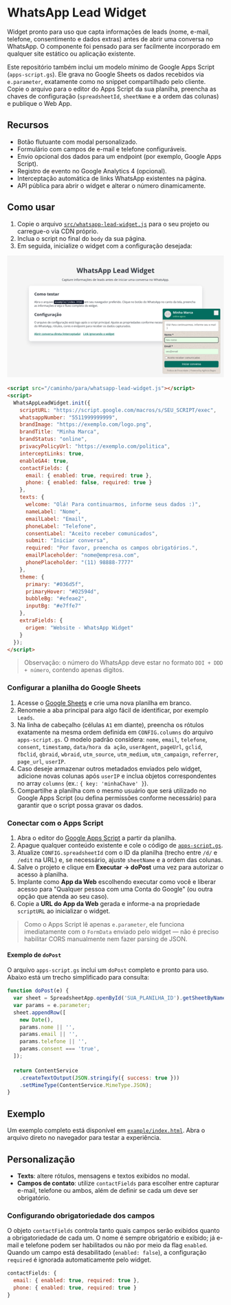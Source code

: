 # WhatsApp Lead Widget

Widget pronto para uso que capta informações de leads (nome, e-mail, telefone, consentimento e dados extras) antes de abrir uma
conversa no WhatsApp. O componente foi pensado para ser facilmente incorporado em qualquer site estático ou aplicação existente.

Este repositório também inclui um modelo mínimo de Google Apps Script (`apps-script.gs`). Ele grava no Google Sheets os dados
recebidos via `e.parameter`, exatamente como no snippet compartilhado pelo cliente. Copie o arquivo para o editor do Apps Script
da sua planilha, preencha as chaves de configuração (`spreadsheetId`, `sheetName` e a ordem das colunas) e publique o Web App.

## Recursos

- Botão flutuante com modal personalizado.
- Formulário com campos de e-mail e telefone configuráveis.
- Envio opcional dos dados para um endpoint (por exemplo, Google Apps Script).
- Registro de evento no Google Analytics 4 (opcional).
- Interceptação automática de links WhatsApp existentes na página.
- API pública para abrir o widget e alterar o número dinamicamente.

## Como usar

1. Copie o arquivo [`src/whatsapp-lead-widget.js`](src/whatsapp-lead-widget.js) para o seu projeto ou carregue-o via CDN próprio.
2. Inclua o script no final do `body` da sua página.
3. Em seguida, inicialize o widget com a configuração desejada:

![Preview do widget](docs/widget.png)

```html
<script src="/caminho/para/whatsapp-lead-widget.js"></script>
<script>
  WhatsAppLeadWidget.init({
    scriptURL: "https://script.google.com/macros/s/SEU_SCRIPT/exec",
    whatsappNumber: "5511999999999",
    brandImage: "https://exemplo.com/logo.png",
    brandTitle: "Minha Marca",
    brandStatus: "online",
    privacyPolicyUrl: "https://exemplo.com/politica",
    interceptLinks: true,
    enableGA4: true,
    contactFields: {
      email: { enabled: true, required: true },
      phone: { enabled: false, required: true }
    },
    texts: {
      welcome: "Olá! Para continuarmos, informe seus dados :)",
      nameLabel: "Nome",
      emailLabel: "Email",
      phoneLabel: "Telefone",
      consentLabel: "Aceito receber comunicados",
      submit: "Iniciar conversa",
      required: "Por favor, preencha os campos obrigatórios.",
      emailPlaceholder: "nome@empresa.com",
      phonePlaceholder: "(11) 98888-7777"
    },
    theme: {
      primary: "#036d5f",
      primaryHover: "#02594d",
      bubbleBg: "#efeae2",
      inputBg: "#e7ffe7"
    },
    extraFields: {
      origem: "Website - WhatsApp Widget"
    }
  });
</script>
```

> Observação: o número do WhatsApp deve estar no formato `DDI + DDD + número`, contendo apenas dígitos.

### Configurar a planilha do Google Sheets

1. Acesse o [Google Sheets](https://docs.google.com/spreadsheets/) e crie uma nova planilha em branco.
2. Renomeie a aba principal para algo fácil de identificar, por exemplo `Leads`.
3. Na linha de cabeçalho (células `A1` em diante), preencha os rótulos exatamente na mesma ordem definida em `CONFIG.columns` do
   arquivo `apps-script.gs`. O modelo padrão considera: `nome`, `email`, `telefone`, `consent`, `timestamp`, `data/hora da ação`,
   `userAgent`, `pageUrl`, `gclid`, `fbclid`, `gbraid`, `wbraid`, `utm_source`, `utm_medium`, `utm_campaign`, `referrer`,
   `page_url`, `userIP`.
4. Caso deseje armazenar outros metadados enviados pelo widget, adicione novas colunas após `userIP` e inclua objetos
   correspondentes no array `columns` (ex.: `{ key: 'minhaChave' }`).
5. Compartilhe a planilha com o mesmo usuário que será utilizado no Google Apps Script (ou defina permissões conforme necessário)
   para garantir que o script possa gravar os dados.

### Conectar com o Apps Script

1. Abra o editor do [Google Apps Script](https://script.google.com/) a partir da planilha.
2. Apague qualquer conteúdo existente e cole o código de [`apps-script.gs`](apps-script.gs).
3. Atualize `CONFIG.spreadsheetId` com o ID da planilha (trecho entre `/d/` e `/edit` na URL) e, se necessário, ajuste `sheetName`
   e a ordem das colunas.
4. Salve o projeto e clique em **Executar → doPost** uma vez para autorizar o acesso à planilha.
5. Implante como **App da Web** escolhendo executar como você e liberar acesso para "Qualquer pessoa com uma Conta do Google"
   (ou outra opção que atenda ao seu caso).
6. Copie a **URL do App da Web** gerada e informe-a na propriedade `scriptURL` ao inicializar o widget.

> Como o Apps Script lê apenas `e.parameter`, ele funciona imediatamente com o `FormData` enviado pelo widget — não é preciso
> habilitar CORS manualmente nem fazer parsing de JSON.

#### Exemplo de `doPost`

O arquivo `apps-script.gs` inclui um `doPost` completo e pronto para uso. Abaixo está um trecho simplificado para consulta:

```js
function doPost(e) {
  var sheet = SpreadsheetApp.openById('SUA_PLANILHA_ID').getSheetByName('Leads');
  var params = e.parameter;
  sheet.appendRow([
    new Date(),
    params.nome || '',
    params.email || '',
    params.telefone || '',
    params.consent === 'true',
  ]);

  return ContentService
    .createTextOutput(JSON.stringify({ success: true }))
    .setMimeType(ContentService.MimeType.JSON);
}
```

## Exemplo

Um exemplo completo está disponível em [`example/index.html`](example/index.html). Abra o arquivo direto no navegador para testar a experiência.

## Personalização

- **Texts**: altere rótulos, mensagens e textos exibidos no modal.
- **Campos de contato**: utilize `contactFields` para escolher entre capturar e-mail, telefone ou ambos, além de definir se cada um deve ser obrigatório.

### Configurando obrigatoriedade dos campos

O objeto `contactFields` controla tanto quais campos serão exibidos quanto a obrigatoriedade de cada um. O nome é sempre obrigatório e exibido; já e-mail e telefone podem ser habilitados ou não por meio da flag `enabled`. Quando um campo está desabilitado (`enabled: false`), a configuração `required` é ignorada automaticamente pelo widget.

```js
contactFields: {
  email: { enabled: true, required: true },
  phone: { enabled: true, required: true }
}
```
